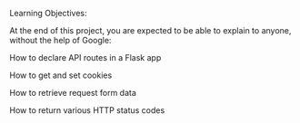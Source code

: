 Learning Objectives:

At the end of this project, you are expected to be able to explain to anyone, without the help of Google:

How to declare API routes in a Flask app

How to get and set cookies

How to retrieve request form data

How to return various HTTP status codes